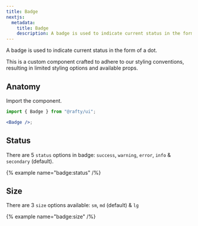 ```yaml
---
title: Badge
nextjs:
  metadata:
    title: Badge
    description: A badge is used to indicate current status in the form of a dot.
---
```


A badge is used to indicate current status in the form of a dot.

This is a custom component crafted to adhere to our styling conventions, resulting in limited styling options and available props.

## Anatomy

Import the component.

```jsx
import { Badge } from "@rafty/ui";

<Badge />;
```

## Status

There are 5 `status` options in badge: `success`, `warning`, `error`, `info` & `secondary` (default).

{% example name="badge:status" /%}

## Size

There are 3 `size` options available: `sm`, `md` (default) & `lg`

{% example name="badge:size" /%}
